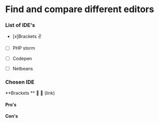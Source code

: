# Find and compare different editors 

### List of IDE's
- [x]Brackets :v:
- [ ] PHP storm 
- [ ] Codepen
- [ ] Netbeans 




### Chosen IDE 

**Brackets ** :purple_heart: :blue_heart:
(link)

#### Pro's 

#### Con's 


## 
